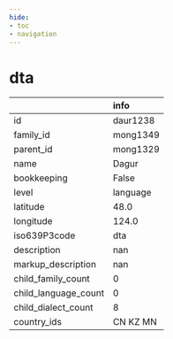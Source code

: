 ```yaml
---
hide:
- toc
- navigation
---
```

# dta
|                      | info     |
|:---------------------|:---------|
| id                   | daur1238 |
| family_id            | mong1349 |
| parent_id            | mong1329 |
| name                 | Dagur    |
| bookkeeping          | False    |
| level                | language |
| latitude             | 48.0     |
| longitude            | 124.0    |
| iso639P3code         | dta      |
| description          | nan      |
| markup_description   | nan      |
| child_family_count   | 0        |
| child_language_count | 0        |
| child_dialect_count  | 8        |
| country_ids          | CN KZ MN |